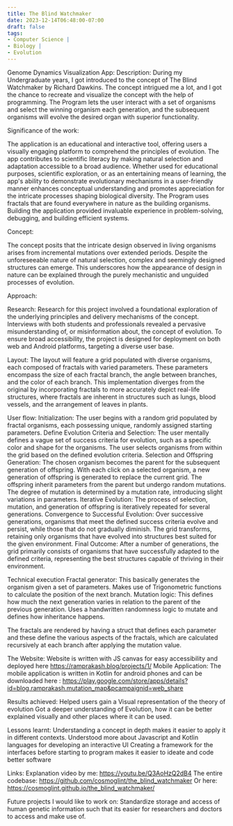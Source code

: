 ```yaml
---
title: The Blind Watchmaker
date: 2023-12-14T06:48:00-07:00
draft: false
tags: 
- Computer Science |  
- Biology |
- Evolution
---
```


Genome Dynamics Visualization App:
Description:
During my Undergraduate years, I got introduced to the concept of The Blind Watchmaker by Richard Dawkins. The concept intrigued me a lot, and I got the chance to recreate and visualize the concept with the help of programming. The Program lets the user interact with a set of organisms and select the winning organism each generation, and the subsequent organisms will evolve the desired organ with superior functionality.

Significance of the work:

The application is an educational and interactive tool, offering users a visually engaging platform to comprehend the principles of evolution. The app contributes to scientific literacy by making natural selection and adaptation accessible to a broad audience. Whether used for educational purposes, scientific exploration, or as an entertaining means of learning, the app's ability to demonstrate evolutionary mechanisms in a user-friendly manner enhances conceptual understanding and promotes appreciation for the intricate processes shaping biological diversity.
The Program uses fractals that are found everywhere in nature as the building organisms. Building the application provided invaluable experience in problem-solving, debugging, and building efficient systems.

Concept:

The concept posits that the intricate design observed in living organisms arises from incremental mutations over extended periods. Despite the unforeseeable nature of natural selection, complex and seemingly designed structures can emerge. This underscores how the appearance of design in nature can be explained through the purely mechanistic and unguided processes of evolution.

Approach:

Research: Research for this project involved a foundational exploration of the underlying principles and delivery mechanisms of the concept. Interviews with both students and professionals revealed a pervasive misunderstanding of, or misinformation about, the concept of evolution. To ensure broad accessibility, the project is designed for deployment on both web and Android platforms, targeting a diverse user base.

Layout: The layout will feature a grid populated with diverse organisms, each composed of fractals with varied parameters. These parameters encompass the size of each fractal branch, the angle between branches, and the color of each branch. This implementation diverges from the original by incorporating fractals to more accurately depict real-life structures, where fractals are inherent in structures such as lungs, blood vessels, and the arrangement of leaves in plants.

User flow:
Initialization: The user begins with a random grid populated by fractal organisms, each possessing unique, randomly assigned starting parameters.
Define Evolution Criteria and Selection: The user mentally defines a vague set of success criteria for evolution, such as a specific color and shape for the organisms. The user selects organisms from within the grid based on the defined evolution criteria.
Selection and Offspring Generation: The chosen organism becomes the parent for the subsequent generation of offspring. With each click on a selected organism, a new generation of offspring is generated to replace the current grid. The offspring inherit parameters from the parent but undergo random mutations. The degree of mutation is determined by a mutation rate, introducing slight variations in parameters.
Iterative Evolution: The process of selection, mutation, and generation of offspring is iteratively repeated for several generations.
Convergence to Successful Evolution: Over successive generations, organisms that meet the defined success criteria evolve and persist, while those that do not gradually diminish. The grid transforms, retaining only organisms that have evolved into structures best suited for the given environment.
Final Outcome: After a number of generations, the grid primarily consists of organisms that have successfully adapted to the defined criteria, representing the best structures capable of thriving in their environment.


Technical execution
Fractal generator: This basically generates the organism given a set of parameters. Makes use of Trigonometric functions to calculate the position of the next branch.
Mutation logic: This defines how much the next generation varies in relation to the parent of the previous generation. Uses a handwritten randomness logic to mutate and defines how inheritance happens.

The fractals are rendered by having a struct that defines each parameter and these define the various aspects of the fractals, which are calculated recursively at each branch after applying the mutation value.

The Website: Website is written with JS canvas for easy accessibility and deployed here https://ramprakash.blog/projects/1/
Mobile Application: The mobile application is written in Kotlin for android phones and can be downloaded here : https://play.google.com/store/apps/details?id=blog.ramprakash.mutation_map&pcampaignid=web_share

Results achieved:
Helped users gain a Visual representation of the theory of evolution
Got a deeper understanding of Evolution, how it can be better explained visually and other places where it can be used.

Lessons learnt:
Understanding a concept in depth makes it easier to apply it in different contexts.
Understood more about Javascript and Kotlin languages for developing an interactive UI
Creating a framework for the interfaces before starting to program makes it easier to ideate and code better software

Links:
Explanation video by me: https://youtu.be/Q3AoHzQ2dB4
The entire codebase: https://github.com/cosmoglint/the_blind_watchmaker
Or here: https://cosmoglint.github.io/the_blind_watchmaker/

Future projects I would like to work on:
Standardize storage and access of human genetic information such that its easier for researchers and doctors to access and make use of.